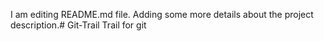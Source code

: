 I am editing README.md file. Adding some more details about the project description.# Git-Trail
Trail for git
